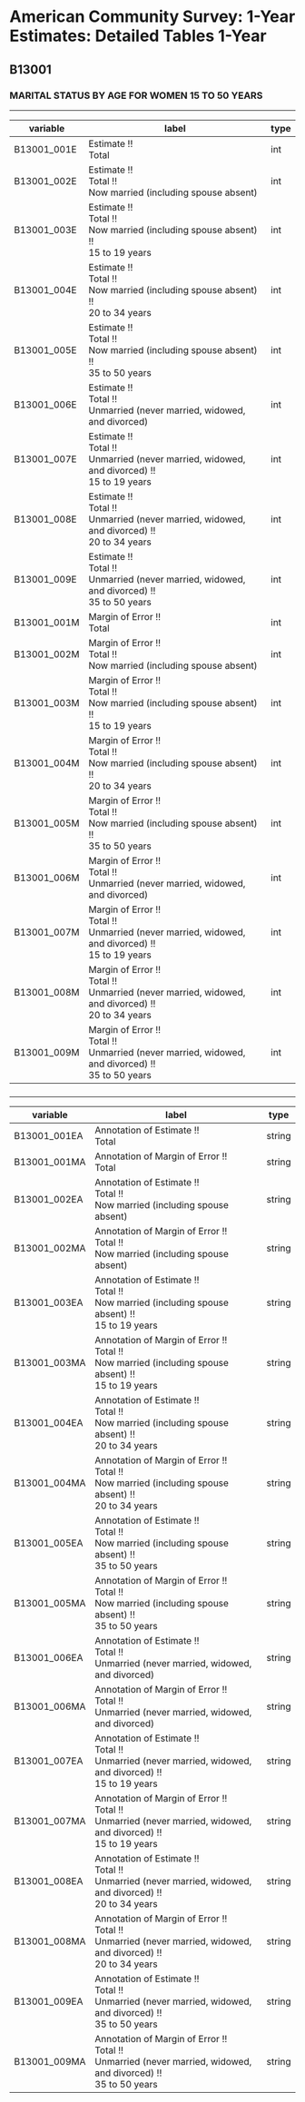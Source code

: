 # American Community Survey: 1-Year Estimates: Detailed Tables 1-Year

## B13001

### MARITAL STATUS BY AGE FOR WOMEN 15 TO 50 YEARS

___

| variable | label | type |
| ----- | ----- | ----- |
| B13001_001E | Estimate !!<br>Total | int |
| B13001_002E | Estimate !!<br>Total !!<br>Now married (including spouse absent) | int |
| B13001_003E | Estimate !!<br>Total !!<br>Now married (including spouse absent) !!<br>15 to 19 years | int |
| B13001_004E | Estimate !!<br>Total !!<br>Now married (including spouse absent) !!<br>20 to 34 years | int |
| B13001_005E | Estimate !!<br>Total !!<br>Now married (including spouse absent) !!<br>35 to 50 years | int |
| B13001_006E | Estimate !!<br>Total !!<br>Unmarried (never married, widowed, and divorced) | int |
| B13001_007E | Estimate !!<br>Total !!<br>Unmarried (never married, widowed, and divorced) !!<br>15 to 19 years | int |
| B13001_008E | Estimate !!<br>Total !!<br>Unmarried (never married, widowed, and divorced) !!<br>20 to 34 years | int |
| B13001_009E | Estimate !!<br>Total !!<br>Unmarried (never married, widowed, and divorced) !!<br>35 to 50 years | int |
| B13001_001M | Margin of Error !!<br>Total | int |
| B13001_002M | Margin of Error !!<br>Total !!<br>Now married (including spouse absent) | int |
| B13001_003M | Margin of Error !!<br>Total !!<br>Now married (including spouse absent) !!<br>15 to 19 years | int |
| B13001_004M | Margin of Error !!<br>Total !!<br>Now married (including spouse absent) !!<br>20 to 34 years | int |
| B13001_005M | Margin of Error !!<br>Total !!<br>Now married (including spouse absent) !!<br>35 to 50 years | int |
| B13001_006M | Margin of Error !!<br>Total !!<br>Unmarried (never married, widowed, and divorced) | int |
| B13001_007M | Margin of Error !!<br>Total !!<br>Unmarried (never married, widowed, and divorced) !!<br>15 to 19 years | int |
| B13001_008M | Margin of Error !!<br>Total !!<br>Unmarried (never married, widowed, and divorced) !!<br>20 to 34 years | int |
| B13001_009M | Margin of Error !!<br>Total !!<br>Unmarried (never married, widowed, and divorced) !!<br>35 to 50 years | int |
### 

___

| variable | label | type |
| ----- | ----- | ----- |
| B13001_001EA | Annotation of Estimate !!<br>Total | string |
| B13001_001MA | Annotation of Margin of Error !!<br>Total | string |
| B13001_002EA | Annotation of Estimate !!<br>Total !!<br>Now married (including spouse absent) | string |
| B13001_002MA | Annotation of Margin of Error !!<br>Total !!<br>Now married (including spouse absent) | string |
| B13001_003EA | Annotation of Estimate !!<br>Total !!<br>Now married (including spouse absent) !!<br>15 to 19 years | string |
| B13001_003MA | Annotation of Margin of Error !!<br>Total !!<br>Now married (including spouse absent) !!<br>15 to 19 years | string |
| B13001_004EA | Annotation of Estimate !!<br>Total !!<br>Now married (including spouse absent) !!<br>20 to 34 years | string |
| B13001_004MA | Annotation of Margin of Error !!<br>Total !!<br>Now married (including spouse absent) !!<br>20 to 34 years | string |
| B13001_005EA | Annotation of Estimate !!<br>Total !!<br>Now married (including spouse absent) !!<br>35 to 50 years | string |
| B13001_005MA | Annotation of Margin of Error !!<br>Total !!<br>Now married (including spouse absent) !!<br>35 to 50 years | string |
| B13001_006EA | Annotation of Estimate !!<br>Total !!<br>Unmarried (never married, widowed, and divorced) | string |
| B13001_006MA | Annotation of Margin of Error !!<br>Total !!<br>Unmarried (never married, widowed, and divorced) | string |
| B13001_007EA | Annotation of Estimate !!<br>Total !!<br>Unmarried (never married, widowed, and divorced) !!<br>15 to 19 years | string |
| B13001_007MA | Annotation of Margin of Error !!<br>Total !!<br>Unmarried (never married, widowed, and divorced) !!<br>15 to 19 years | string |
| B13001_008EA | Annotation of Estimate !!<br>Total !!<br>Unmarried (never married, widowed, and divorced) !!<br>20 to 34 years | string |
| B13001_008MA | Annotation of Margin of Error !!<br>Total !!<br>Unmarried (never married, widowed, and divorced) !!<br>20 to 34 years | string |
| B13001_009EA | Annotation of Estimate !!<br>Total !!<br>Unmarried (never married, widowed, and divorced) !!<br>35 to 50 years | string |
| B13001_009MA | Annotation of Margin of Error !!<br>Total !!<br>Unmarried (never married, widowed, and divorced) !!<br>35 to 50 years | string |

